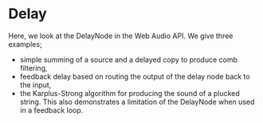 # Delay

Here, we look at the DelayNode in the Web Audio API. We  give three examples;

- simple summing of a source and a delayed copy to produce comb filtering,
- feedback delay based on routing the output of the delay node back to the input,
- the Karplus-Strong algorithm for producing the sound of a plucked string. This also demonstrates a limitation of the DelayNode when used in a feedback loop.
